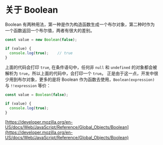 # 关于 Boolean

Boolean 有两种用法，第一种是作为构造函数生成一个布尔对象，第二种时作为一个函数返回一个布尔值，两者有很大的差别。

```js
const value = new Boolean(false);

if (value) {
  console.log(true);    // true
}

```

上面的代码会打印 `true`, 在条件语句中，任何非 `null` 和 `undefined` 的对象都会被解析为 `true`，所以上面的代码中，会打印一个 `true`。
正是由于这一点，开发中很少用到布尔对象，更多的是将 Boolean 作为函数去使用，`Boolean(expression)` 与 `!!expression` 等价：

```js
const value = Boolean(false);

if (value) {
  console.log(true);
}

```

[https://developer.mozilla.org/en-US/docs/Web/JavaScript/Reference/Global_Objects/Boolean](https://developer.mozilla.org/en-US/docs/Web/JavaScript/Reference/Global_Objects/Boolean)
